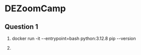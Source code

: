 # DEZoomCamp

## Question 1
1. docker run -it --entrypoint=bash python:3.12.8
   pip --version

2. 
